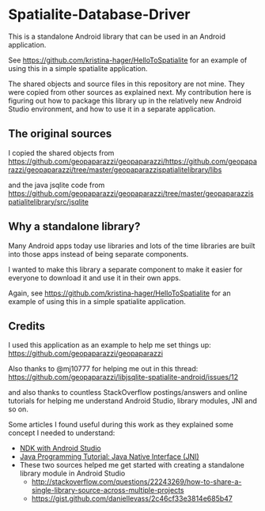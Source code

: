 # Spatialite-Database-Driver

This is a standalone Android library that can be used in an Android application.

See https://github.com/kristina-hager/HelloToSpatialite for an example of using this in a simple spatialite application.

The shared objects and source files in this repository are not mine. They were copied from other sources as explained next. My contribution here is figuring out how to package this library up in the relatively new Android Studio environment, and how to use it in a separate application.

## The original sources

I copied the shared objects from https://github.com/geopaparazzi/geopaparazzi/https://github.com/geopaparazzi/geopaparazzi/tree/master/geopaparazzispatialitelibrary/libs

and the java jsqlite code from https://github.com/geopaparazzi/geopaparazzi/tree/master/geopaparazzispatialitelibrary/src/jsqlite

## Why a standalone library?

Many Android apps today use libraries and lots of the time libraries are built into those apps instead of being separate components.

I wanted to make this library a separate component to make it easier for everyone to download it and use it in their own apps.

Again, see https://github.com/kristina-hager/HelloToSpatialite for an example of using this in a simple spatialite application.

## Credits

I used this application as an example to help me set things up:
https://github.com/geopaparazzi/geopaparazzi

Also thanks to @mj10777 for helping me out in this thread:
https://github.com/geopaparazzi/libjsqlite-spatialite-android/issues/12

and also thanks to countless StackOverflow postings/answers and online tutorials for helping me understand Android Studio, library modules, JNI and so on.

Some articles I found useful during this work as they explained some concept I needed to understand:
- [NDK with Android Studio](http://www.shaneenishry.com/blog/2014/08/17/ndk-with-android-studio/)
- [Java Programming Tutorial: Java Native Interface (JNI)](https://www3.ntu.edu.sg/home/ehchua/programming/java/JavaNativeInterface.html)
- These two sources helped me get started with creating a standalone library module in Android Studio
   - http://stackoverflow.com/questions/22243269/how-to-share-a-single-library-source-across-multiple-projects
   - https://gist.github.com/daniellevass/2c46cf33e3814e685b47

